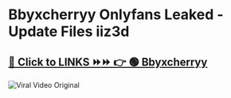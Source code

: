 
 # Bbyxcherryy Onlyfans Leaked - Update Files iiz3d

## <h2><a href="https://clipsfans.com/Bbyxcherryy&ref=git">🔗 Click to LINKS ⏩⏩ 👉 🟢 Bbyxcherryy </a></h2>

<a href="https://clipsfans.com/Bbyxcherryy&ref=git" rel="nofollow" data-target="animated-image.originalLink"><img src="https://i.ibb.co.com/xMMVF88/686577567.gif" alt="Viral Video Original" style="max-width: 100%; display: inline-block;" data-target="animated-image.originalImage"></a>

